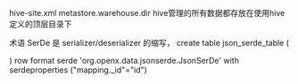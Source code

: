 hive-site.xml
metastore.warehouse.dir       hive管理的所有数据都存放在使用hive定义的顶层目录下




术语 
SerDe  是 serializer/deserializer 的缩写， 
create table json_serde_table (

)
row format serde 'org.openx.data.jsonserde.JsonSerDe'
with serdeproperties ("mapping._id"="id")